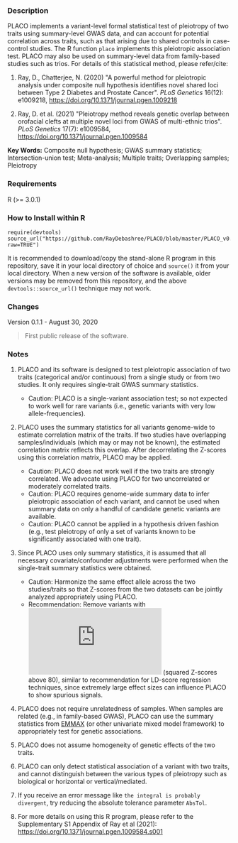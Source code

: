 
### Description
PLACO implements a variant-level formal statistical test of pleiotropy of two traits using summary-level GWAS data, and can account for potential correlation across traits, such as that arising due to shared controls in case-control studies. The R function `placo` implements this pleiotropic association test. PLACO may also be used on summary-level data from family-based studies such as trios. For details of this statistical method, please refer/cite:

1. Ray, D., Chatterjee, N. (2020) "A powerful method for pleiotropic analysis under composite null hypothesis identifies novel shared loci between Type 2 Diabetes and Prostate Cancer". *PLoS Genetics* 16(12): e1009218, https://doi.org/10.1371/journal.pgen.1009218

2. Ray, D. et al. (2021) "Pleiotropy method reveals genetic overlap between orofacial clefts at multiple novel loci from GWAS of multi-ethnic trios". *PLoS Genetics* 17(7): e1009584, https://doi.org/10.1371/journal.pgen.1009584

**Key Words:** Composite null hypothesis; GWAS summary statistics; Intersection-union test; Meta-analysis; Multiple traits; Overlapping samples; Pleiotropy

### Requirements
R (>= 3.0.1)


### How to Install within R
```{r}
require(devtools)
source_url("https://github.com/RayDebashree/PLACO/blob/master/PLACO_v0.1.1.R?raw=TRUE")
```
It is recommended to download/copy the stand-alone R program in this repository, save it in your local directory of choice and `source()` it from your local directory. When a new version of the software is available, older versions may be removed from this repository, and the above `devtools::source_url()` technique may not work.


### Changes
Version 0.1.1 - August 30, 2020
> First public release of the software.


### Notes
1. PLACO and its software is designed to test pleiotropic association of two traits (categorical and/or continuous) from a single study or from two studies. It only requires single-trait GWAS summary statistics. 
    * Caution: PLACO is a single-variant association test; so not expected to work well for rare variants (i.e., genetic variants with very low allele-frequencies).

2. PLACO uses the summary statistics for all variants genome-wide to estimate correlation matrix of the traits. If two studies have overlapping samples/individuals (which may or may not be known), the estimated correlation matrix reflects this overlap. After decorrelating the Z-scores using this correlation matrix, PLACO may be applied.
    * Caution: PLACO does not work well if the two traits are strongly correlated. We advocate using PLACO for two uncorrelated or moderately correlated traits.
    * Caution: PLACO requires genome-wide summary data to infer pleiotropic association of each variant, and cannot be used when summary data on only a handful of candidate genetic variants are available.
    * Caution: PLACO cannot be applied in a hypothesis driven fashion (e.g., test pleiotropy of only a set of variants known to be significantly associated with one trait).

3. Since PLACO uses only summary statistics, it is assumed that all necessary covariate/confounder adjustments were performed when the single-trait summary statistics were obtained.
    * Caution: Harmonize the same effect allele across the two studies/traits so that Z-scores from the two datasets can be jointly analyzed appropriately using PLACO.
    * Recommendation: Remove variants with ![equation](http://www.sciweavers.org/tex2img.php?eq=%20Z%5E%7B2%7D%3E80%20&bc=White&fc=Black&im=png&fs=12&ff=arev&edit=0) (squared Z-scores above 80), similar to recommendation for LD-score regression techniques, since extremely large effect sizes can influence PLACO to show spurious signals.

4. PLACO does not require unrelatedness of samples. When samples are related (e.g., in family-based GWAS), PLACO can use the summary statistics from [EMMAX](https://genome.sph.umich.edu/wiki/EMMAX) (or other univariate mixed model framework) to appropriately test for genetic associations.

5. PLACO does not assume homogeneity of genetic effects of the two traits. 

6. PLACO can only detect statistical association of a variant with two traits, and cannot distinguish between the various types of pleiotropy such as biological or horizontal or vertical/mediated.

7. If you receive an error message like `the integral is probably divergent`, try reducing the absolute tolerance parameter `AbsTol`.

8. For more details on using this R program, please refer to the Supplementary S1 Appendix of Ray et al (2021): https://doi.org/10.1371/journal.pgen.1009584.s001 
